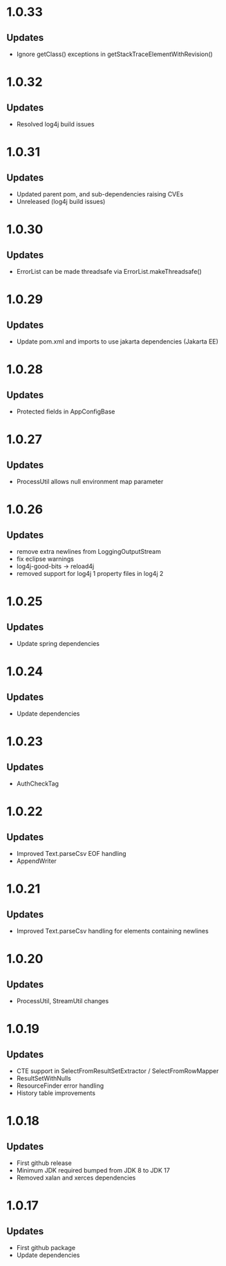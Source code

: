 # 1.0.33

## Updates

* Ignore getClass() exceptions in getStackTraceElementWithRevision()

# 1.0.32

## Updates

* Resolved log4j build issues

# 1.0.31

## Updates

* Updated parent pom, and sub-dependencies raising CVEs
* Unreleased (log4j build issues)

# 1.0.30

## Updates

* ErrorList can be made threadsafe via ErrorList.makeThreadsafe()

# 1.0.29

## Updates

* Update pom.xml and imports to use jakarta dependencies (Jakarta EE)

# 1.0.28

## Updates

* Protected fields in AppConfigBase

# 1.0.27

## Updates

* ProcessUtil allows null environment map parameter

# 1.0.26

## Updates

* remove extra newlines from LoggingOutputStream
* fix eclipse warnings
* log4j-good-bits -> reload4j
* removed support for log4j 1 property files in log4j 2

# 1.0.25

## Updates

* Update spring dependencies

# 1.0.24

## Updates

* Update dependencies

# 1.0.23

## Updates

* AuthCheckTag

# 1.0.22

## Updates
 
* Improved Text.parseCsv EOF handling
* AppendWriter

# 1.0.21

## Updates
 
* Improved Text.parseCsv handling for elements containing newlines

# 1.0.20

## Updates
 
* ProcessUtil, StreamUtil changes

# 1.0.19

## Updates
 
* CTE support in SelectFromResultSetExtractor / SelectFromRowMapper
* ResultSetWithNulls
* ResourceFinder error handling
* History table improvements

# 1.0.18

## Updates
 
* First github release
* Minimum JDK required bumped from JDK 8 to JDK 17
* Removed xalan and xerces dependencies

# 1.0.17

## Updates

* First github package
* Update dependencies

